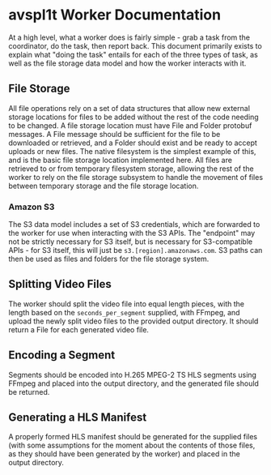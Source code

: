 # avspl1t Worker Documentation

At a high level, what a worker does is fairly simple - grab a task from the coordinator, do the task, then report back. This document primarily exists to explain what "doing the task" entails for each of the three types of task, as well as the file storage data model and how the worker interacts with it.

## File Storage

All file operations rely on a set of data structures that allow new external storage locations for files to be added without the rest of the code needing to be changed. A file storage location must have File and Folder protobuf messages. A File message should be sufficient for the file to be downloaded or retrieved, and a Folder should exist and be ready to accept uploads or new files. The native filesystem is the simplest example of this, and is the basic file storage location implemented here. All files are retrieved to or from temporary filesystem storage, allowing the rest of the worker to rely on the file storage subsystem to handle the movement of files between temporary storage and the file storage location.

### Amazon S3

The S3 data model includes a set of S3 credentials, which are forwarded to the worker for use when interacting with the S3 APIs. The "endpoint" may not be strictly necessary for S3 itself, but is necessary for S3-compatible APIs - for S3 itself, this will just be `s3.[region].amazonaws.com`. S3 paths can then be used as files and folders for the file storage system.

## Splitting Video Files

The worker should split the video file into equal length pieces, with the length based on the `seconds_per_segment` supplied, with FFmpeg, and upload the newly split video files to the provided output directory. It should return a File for each generated video file.

## Encoding a Segment

Segments should be encoded into H.265 MPEG-2 TS HLS segments using FFmpeg and placed into the output directory, and the generated file should be returned.

## Generating a HLS Manifest

A properly formed HLS manifest should be generated for the supplied files (with some assumptions for the moment about the contents of those files, as they should have been generated by the worker) and placed in the output directory.
